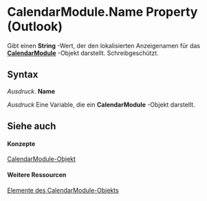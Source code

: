 
# CalendarModule.Name Property (Outlook)

Gibt einen  **String** -Wert, der den lokalisierten Anzeigenamen für das **[CalendarModule](9203024d-9cef-75e0-600f-f3899e24761a.md)** -Objekt darstellt. Schreibgeschützt.


## Syntax

 _Ausdruck_. **Name**

 _Ausdruck_ Eine Variable, die ein **CalendarModule** -Objekt darstellt.


## Siehe auch


#### Konzepte


[CalendarModule-Objekt](9203024d-9cef-75e0-600f-f3899e24761a.md)
#### Weitere Ressourcen


[Elemente des CalendarModule-Objekts](http://msdn.microsoft.com/library/82731a1f-3ebe-1cb0-9e8b-d370a0b8f954%28Office.15%29.aspx)